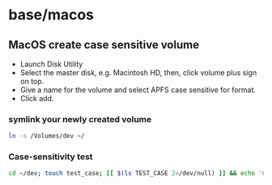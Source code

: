 # base/macos

## MacOS create case sensitive volume

- Launch Disk Utility
- Select the master disk, e.g. Macintosh HD, then, click volume plus sign on top.
- Give a name for the volume and select APFS case sensitive for format.
- Click add.

### symlink your newly created volume

```sh
ln -s /Volumes/dev ~/
```

### Case-sensitivity test

```sh
cd ~/dev; touch test_case; [[ $(ls TEST_CASE 2>/dev/null) ]] && echo 'CASE-SENSITIVITY ERROR' || echo 'Success'; rm test_case
```
